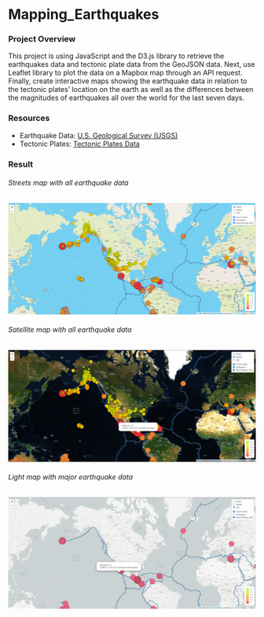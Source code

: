 # Mapping_Earthquakes
### Project Overview
This project is using JavaScript and the D3.js library to retrieve the earthquakes data and tectonic plate data from the GeoJSON data. Next, use Leaflet library to plot the data on a Mapbox map through an API request. Finally, create interactive maps showing the earthquake data in relation to the tectonic plates’ location on the earth as well as the differences between the magnitudes of earthquakes all over the world for the last seven days.

### Resources

- Earthquake Data: [U.S. Geological Survey (USGS)](https://earthquake.usgs.gov/earthquakes/feed/v1.0/geojson.php)
- Tectonic Plates: [Tectonic Plates Data](https://github.com/fraxen/tectonicplates)

### Result

###### Streets map with all earthquake data
![](Earthquake_Challenge/result/Figure1.png)
###### Satellite map with all earthquake data
![](Earthquake_Challenge/result/Figure2.png)
###### Light map with major earthquake data
![](Earthquake_Challenge/result/Figure3.png)
